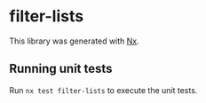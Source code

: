 # filter-lists

This library was generated with [Nx](https://nx.dev).

## Running unit tests

Run `nx test filter-lists` to execute the unit tests.
